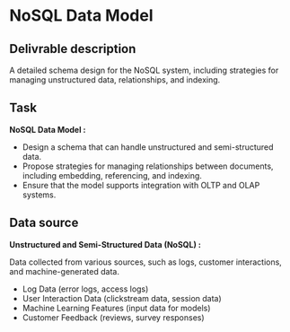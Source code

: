 # NoSQL Data Model

## Delivrable description
A detailed schema design for the NoSQL system, including strategies for managing unstructured data, relationships, and indexing.

## Task
**NoSQL Data Model :**
- Design a schema that can handle unstructured and semi-structured data.
- Propose strategies for managing relationships between documents, including embedding, referencing, and indexing.
- Ensure that the model supports integration with OLTP and OLAP systems.

## Data source
**Unstructured and Semi-Structured Data (NoSQL) :**

Data collected from various sources, such as logs, customer interactions, and machine-generated data.
- Log Data (error logs, access logs)
- User Interaction Data (clickstream data, session data)
- Machine Learning Features (input data for models)
- Customer Feedback (reviews, survey responses)